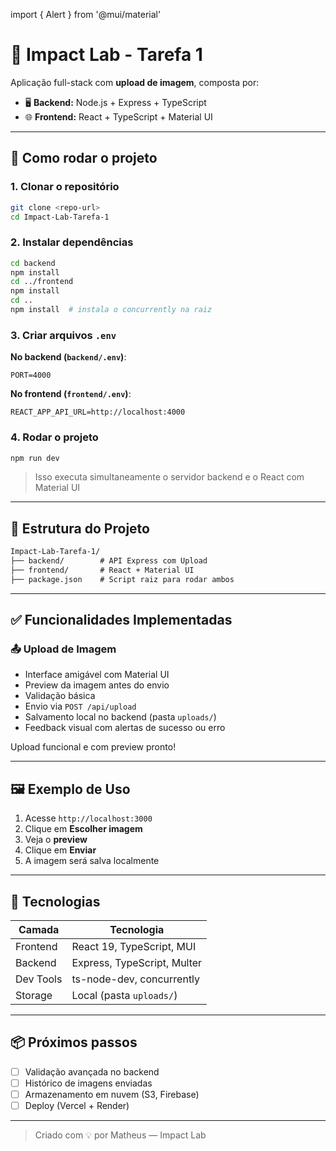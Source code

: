 import { Alert } from '@mui/material'

# 🧩 Impact Lab - Tarefa 1

Aplicação full-stack com **upload de imagem**, composta por:

- 🖥️ **Backend:** Node.js + Express + TypeScript
- 🌐 **Frontend:** React + TypeScript + Material UI

---

## 🚀 Como rodar o projeto

### 1. Clonar o repositório

```bash
git clone <repo-url>
cd Impact-Lab-Tarefa-1
```

### 2. Instalar dependências

```bash
cd backend
npm install
cd ../frontend
npm install
cd ..
npm install  # instala o concurrently na raiz
```

### 3. Criar arquivos `.env`

**No backend (`backend/.env`)**:

```env
PORT=4000
```

**No frontend (`frontend/.env`)**:

```env
REACT_APP_API_URL=http://localhost:4000
```

### 4. Rodar o projeto

```bash
npm run dev
```

> Isso executa simultaneamente o servidor backend e o React com Material UI

---

## 📁 Estrutura do Projeto

```txt
Impact-Lab-Tarefa-1/
├── backend/        # API Express com Upload
├── frontend/       # React + Material UI
├── package.json    # Script raiz para rodar ambos
```

---

## ✅ Funcionalidades Implementadas

### 📤 Upload de Imagem

- Interface amigável com Material UI
- Preview da imagem antes do envio
- Validação básica
- Envio via `POST /api/upload`
- Salvamento local no backend (pasta `uploads/`)
- Feedback visual com alertas de sucesso ou erro

<Alert severity="success">
  Upload funcional e com preview pronto!
</Alert>

---

## 🖼️ Exemplo de Uso

1. Acesse `http://localhost:3000`
2. Clique em **Escolher imagem**
3. Veja o **preview**
4. Clique em **Enviar**
5. A imagem será salva localmente

---

## 🧰 Tecnologias

| Camada    | Tecnologia                  |
| --------- | --------------------------- |
| Frontend  | React 19, TypeScript, MUI   |
| Backend   | Express, TypeScript, Multer |
| Dev Tools | ts-node-dev, concurrently   |
| Storage   | Local (pasta `uploads/`)    |

---

## 📦 Próximos passos

- [ ] Validação avançada no backend
- [ ] Histórico de imagens enviadas
- [ ] Armazenamento em nuvem (S3, Firebase)
- [ ] Deploy (Vercel + Render)

---

> Criado com 💡 por Matheus — Impact Lab
